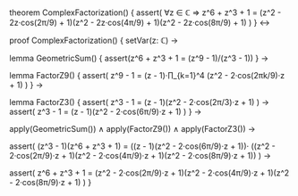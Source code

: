theorem ComplexFactorization() {
  assert(
    ∀z ∈ ℂ ⇒ 
    z^6 + z^3 + 1 = (z^2 - 2z·cos(2π/9) + 1)(z^2 - 2z·cos(4π/9) + 1)(z^2 - 2z·cos(8π/9) + 1)
  )
} ↔

proof ComplexFactorization() {
  setVar(z: ℂ) →
  
  lemma GeometricSum() {
    assert(z^6 + z^3 + 1 = (z^9 - 1)/(z^3 - 1))
  } →

  lemma FactorZ9() {
    assert(
      z^9 - 1 = (z - 1)·∏_{k=1}^4 (z^2 - 2·cos(2πk/9)·z + 1)
    )
  } →

  lemma FactorZ3() {
    assert(
      z^3 - 1 = (z - 1)(z^2 - 2·cos(2π/3)·z + 1)
    ) →
    assert(
      z^3 - 1 = (z - 1)(z^2 - 2·cos(6π/9)·z + 1)
    )
  } →

  apply(GeometricSum()) ∧ apply(FactorZ9()) ∧ apply(FactorZ3()) →
  
  assert(
    (z^3 - 1)(z^6 + z^3 + 1) = 
    ((z - 1)(z^2 - 2·cos(6π/9)·z + 1))·
    ((z^2 - 2·cos(2π/9)·z + 1)(z^2 - 2·cos(4π/9)·z + 1)(z^2 - 2·cos(8π/9)·z + 1))
  ) →

  assert(
    z^6 + z^3 + 1 = 
    (z^2 - 2·cos(2π/9)·z + 1)(z^2 - 2·cos(4π/9)·z + 1)(z^2 - 2·cos(8π/9)·z + 1)
  )
}